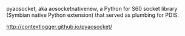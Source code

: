 pyaosocket, aka aosocketnativenew, a Python for S60 socket library
(Symbian native Python extension) that served as plumbing for PDIS.

http://contextlogger.github.io/pyaosocket/
